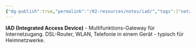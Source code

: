 ```yaml
---
{"dg-publish":true,"permalink":"/02-resources/notes/iad/","tags":["netzwerk/gateway/integriert","netzwerk/dsl/multifunktion","hardware"],"noteIcon":"","updated":"2025-09-05T10:19:28.589+02:00"}
---
```


**IAD (Integrated Access Device)** - Multifunktions-Gateway für Internetzugang.
DSL-Router, WLAN, Telefonie in einem Gerät - typisch für Heimnetzwerke.